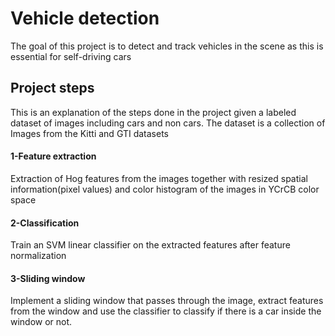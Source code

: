 # Vehicle detection
The goal of this project is to detect and track vehicles in the scene as this is essential for self-driving cars

## Project steps
This is an explanation of the steps done in the project given a labeled dataset of images including cars and non cars. The dataset is a collection of Images from the Kitti and GTI datasets

#### 1-Feature extraction
Extraction of Hog features from the images together with resized spatial information(pixel values) and color histogram of the images in YCrCB color space

#### 2-Classification
Train an SVM linear classifier on the extracted features after feature normalization

#### 3-Sliding window
Implement a sliding window that passes through the image, extract features from the window and use the classifier to classify if there is a car inside the window or not.

